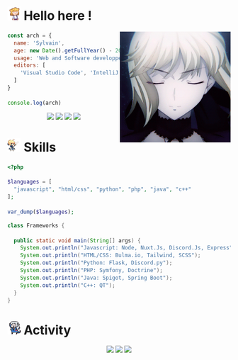 <h1><img src="./assets/neko.gif" width="30"> Hello here !</h1>
<img src="./assets/profile.gif" width="250" align="right">

```js
const arch = {
  name: 'Sylvain',
  age: new Date().getFullYear() - 2001,
  usage: 'Web and Software developper',
  editors: [
    'Visual Studio Code', 'IntelliJ IDEA'
  ]
}

console.log(arch)
```

<div align="center">
  <a href="https://github.com/retouching"><img src="https://img.shields.io/github/followers/retouching?color=white&label=Follow&logo=github&style=flat-square"></a>
  <a href="https://twitter.com/0x394"><img src="https://img.shields.io/twitter/follow/0x394?color=%231DA1F2&label=Follow&logo=twitter&style=flat-square"></a>
  <a href="https://t.me/xrch1111"><img src="https://img.shields.io/badge/Telegram-2CA5E0?style=flat-square&logo=telegram&logoColor=white"></a>
  <a href="https://anilist.co/user/arch/"><img src="https://img.shields.io/badge/Follow-11161d?style=flat-square&logo=anilist&logoColor=white"></a>
</div>

<h1><img src="./assets/saber.gif" width="30"> Skills</h1>

```php
<?php

$languages = [
  "javascript", "html/css", "python", "php", "java", "c++"
];

var_dump($languages);
```

```java
class Frameworks {
  
  public static void main(String[] args) {
    System.out.println("Javascript: Node, Nuxt.Js, Discord.Js, Express");
    System.out.println("HTML/CSS: Bulma.io, Tailwind, SCSS");
    System.out.println("Python: Flask, Discord.py");
    System.out.println("PHP: Symfony, Doctrine");
    System.out.println("Java: Spigot, Spring Boot");
    System.out.println("C++: QT");
  }
}
```

<h1><img src="./assets/gura.gif" width="30"> Activity</h1>
<p align="center">
  <img width="50%" src="https://github-readme-stats.vercel.app/api?username=retouching&show_icons=true&hide_border=true">
   <img width="50%" src="https://wakatime.com/share/@arch/f1541273-487a-45c5-bdd0-8eabb53f2b61.png">
  <img width="49%" src="https://spotify-recently-played-readme.vercel.app/api?user=emam77f8njo59bukjawv1iohf&unique=true&width=600&count=8">
</p>
